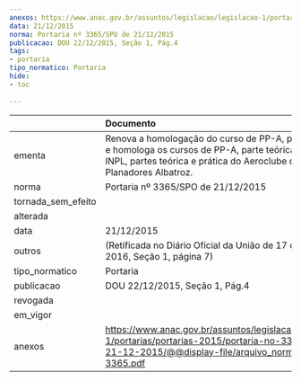 ```yaml
---
anexos: https://www.anac.gov.br/assuntos/legislacao/legislacao-1/portarias/portarias-2015/portaria-no-3365-spo-de-21-12-2015/@@display-file/arquivo_norma/PA2015-3365.pdf
data: 21/12/2015
norma: Portaria nº 3365/SPO de 21/12/2015
publicacao: DOU 22/12/2015, Seção 1, Pág.4
tags:
- portaria
tipo_normatico: Portaria
hide: 
- toc 
 
---
```


|                    | Documento                                                                                                                                                                         |
|:-------------------|:----------------------------------------------------------------------------------------------------------------------------------------------------------------------------------|
| ementa             | Renova a homologação do curso de PP-A, parte prática, e homologa os cursos de PP-A, parte teórica, e de PPL e INPL, partes teórica e prática do Aeroclube de Planadores Albatroz. |
| norma              | Portaria nº 3365/SPO de 21/12/2015                                                                                                                                                |
| tornada_sem_efeito |                                                                                                                                                                                   |
| alterada           |                                                                                                                                                                                   |
| data               | 21/12/2015                                                                                                                                                                        |
| outros             | (Retificada no Diário Oficial da União de 17 de março de 2016, Seção 1, página 7)                                                                                                 |
| tipo_normatico     | Portaria                                                                                                                                                                          |
| publicacao         | DOU 22/12/2015, Seção 1, Pág.4                                                                                                                                                    |
| revogada           |                                                                                                                                                                                   |
| em_vigor           |                                                                                                                                                                                   |
| anexos             | https://www.anac.gov.br/assuntos/legislacao/legislacao-1/portarias/portarias-2015/portaria-no-3365-spo-de-21-12-2015/@@display-file/arquivo_norma/PA2015-3365.pdf                 |
